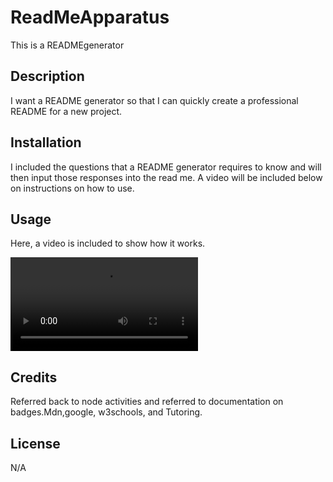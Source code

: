 # ReadMeApparatus
This is a READMEgenerator
## Description
I want a README generator so that I can quickly create a professional README for a new project.

## Installation

I included the questions that a README generator requires to know and will then input
those responses into the read me. A video will be included below on instructions on how to use.

## Usage

Here, a video is included to show how it works.

![README](./assets/index.js%20-%20ReadMeApparatus%20-%20Visual%20Studio%20Code%202023-11-26%2015-02-19.mp4) 

## Credits

Referred back to node activities and referred to documentation on badges.Mdn,google, w3schools, and Tutoring.

## License

N/A
